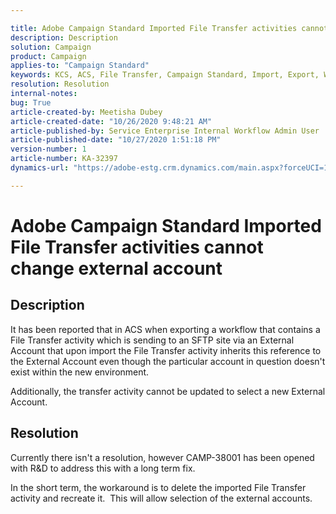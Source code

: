 ```yaml
---

title: Adobe Campaign Standard Imported File Transfer activities cannot change external account  
description: Description  
solution: Campaign  
product: Campaign  
applies-to: "Campaign Standard"  
keywords: KCS, ACS, File Transfer, Campaign Standard, Import, Export, Workflow  
resolution: Resolution  
internal-notes:   
bug: True  
article-created-by: Meetisha Dubey  
article-created-date: "10/26/2020 9:48:21 AM"  
article-published-by: Service Enterprise Internal Workflow Admin User  
article-published-date: "10/27/2020 1:51:18 PM"  
version-number: 1  
article-number: KA-32397  
dynamics-url: "https://adobe-estg.crm.dynamics.com/main.aspx?forceUCI=1&pagetype=entityrecord&etn=knowledgearticle&id=e5b27b3c-7017-eb11-a812-000d3a593b88"

---
```


# Adobe Campaign Standard Imported File Transfer activities cannot change external account

## Description

It has been reported that in ACS when exporting a workflow that contains a File Transfer activity which is sending to an SFTP site via an External Account that upon import the File Transfer activity inherits this reference to the External Account even though the particular account in question doesn't exist within the new environment.

Additionally, the transfer activity cannot be updated to select a new External Account.

## Resolution

Currently there isn't a resolution, however CAMP-38001 has been opened with R&D to address this with a long term fix.

In the short term, the workaround is to delete the imported File Transfer activity and recreate it.  This will allow selection of the external accounts.
